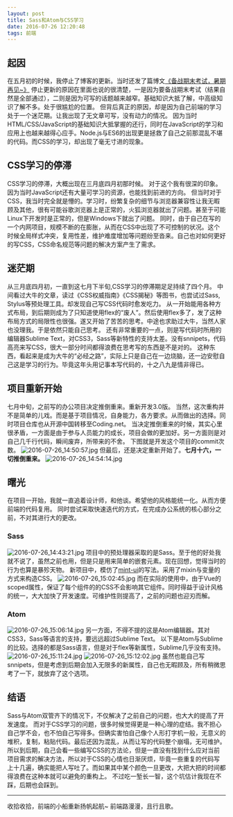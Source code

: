 ```yaml
---
layout: post
title: Sass和Atom与CSS学习
date: 2016-07-26 12:20:48
tags: 前端
---
```

## 起因
在五月初的时候，我停止了博客的更新。当时还发了篇博文[《备战期末考试，暑期再见~》](http://lxxyx.win/2016/05/21/%E5%A4%87%E6%88%98%E6%9C%9F%E6%9C%AB%E8%80%83%E8%AF%95%EF%BC%8C%E6%9A%91%E6%9C%9F%E5%86%8D%E8%A7%81/)
停止更新的原因在里面也说的很清楚，一是因为要备战期末考试（结果自然是全部通过），二则是因为可写的话题越来越窄。基础知识大抵了解，中高级知识了解不多。处于很尴尬的位置。 
但背后真正的原因，却是因为自己前端的学习处于一个迷茫期。让我出现了无文章可写，没有动力的情况。
因为当时HTML/CSS/JavaScript的基础知识大抵掌握的还行，同时在JavaScript的学习和应用上也越来越得心应手。Node.js与ES6的出现更是拯救了自己之前那混乱不堪的代码。而CSS的学习，却出现了毫无寸进的现象。

## CSS学习的停滞
CSS学习的停滞，大概出现在三月底四月初那时候。
对于这个我有很深的印象。因为当时JavaScript还有大量可学习的资源，也能找到前进的方向。
但当时对于CSS，我当时完全就是懵的。学习时，纷繁复杂的细节与浏览器兼容性让我无暇顾及其他，很有可能谷歌浏览器上是正常的，火狐浏览器就出了问题。甚至于可能Linux下开发时是正常的，但是Windows下就出了问题。
同时，由于自己在写的一个内网项目，规模不断的在膨胀，从而在CSS中出现了不可控制的状况。这个时候全局样式冲突，复用性差，维护难度增加等问题纷至沓来。自己也对如何更好的写CSS，CSS命名规范等问题的解决方案产生了需求。

## 迷茫期
从三月底四月初，一直到这七月下半旬,CSS学习的停滞期足足持续了四个月。
中间看过大牛的文章，读过《CSS权威指南》《CSS揭秘》等图书，也尝试过Sass, Stylus等预处理工具。却发现自己写CSS代码时愈发吃力。
从一开始能用各种方式布局，到后期则成为了只知道使用flex的“废人”。然后使用flex多了，发了这种布局方式的局限性也很强。遂又开始了苦苦的思考。中途也求助过大牛，当然人家也没理我。于是依然只能自己思考。
还有非常重要的一点，则是写代码时所用的编辑器Sublime Text，对CSS3，Sass等新特性的支持太差。没有snnipets，代码高亮来写CSS，很大一部分时间都得浪费在思考写的东西是不是对的。
这种东西，看起来是成为大牛的“必经之路”，实际上只是自己在一边烧脑，还一边安慰自己这是学习的行为。毕竟这年头用记事本写代码的，十之八九是情非得已。

## 项目重新开始
七月中旬，之前写的办公项目决定推倒重来。重新开发3.0版。
当然，这次重构并不是简单的儿戏。而是基于项目情况，自身能力，各方要求。从而做出的选择。同时项目仓库也从开源中国转移至Coding.net。
当决定推倒重来的时候，其实心里很矛盾，一方面是由于参与人员能力的成长，项目会做的更加好。另一方面则是对自己几千行代码，瞬间废弃，所带来的不舍。
下图就是开发这个项目的commit次数。
![2016-07-26_14:50:57.jpg](http://7xoxxe.com1.z0.glb.clouddn.com/2016-07-26_14:50:57.jpg)
但最后，还是决定重新开始了。**七月十六，一切推倒重来。**
![2016-07-26_14:54:14.jpg](http://7xoxxe.com1.z0.glb.clouddn.com/2016-07-26_14:54:14.jpg)

## 曙光
在项目一开始，我就一直追着设计师，和他谈。希望他的风格能统一化。从而方便前端的代码复用。
同时尝试采取快速迭代的方式，在完成办公系统的核心部分之前，不对其进行大的更改。

### Sass
![2016-07-26_14:43:21.jpg](http://7xoxxe.com1.z0.glb.clouddn.com/2016-07-26_14:43:21.jpg)
项目中的预处理器采取的是Sass。至于他的好处我就不说了，虽然之前也用，但是只是用来简单的嵌套元素。现在回想，觉得当时的行为也算是暴殄天物。
新项目中，模仿了[mint-ui](https://github.com/ElemeFE/mint-ui)的写法。采用了mixin与变量的方式来构造CSS。
![2016-07-26_15:02:45.jpg](http://7xoxxe.com1.z0.glb.clouddn.com/2016-07-26_15:02:45.jpg)
而在实际的使用中，由于Vue的scoped属性，保证了每个组件的的CSS不会影响其它组件。同时得益于设计风格的统一，大大加快了开发速度。可维护性则提高了，之前的问题也迎刃而解。
### Atom
![2016-07-26_15:06:14.jpg](http://7xoxxe.com1.z0.glb.clouddn.com/2016-07-26_15:06:14.jpg)
另一方面，不得不提的这是Atom编辑器。其对CSS3，Sass等语言的支持，要远远超过Sublime Text。
以下是Atom与Sublime的比较。选择的都是Sass语言，但是对于flex等新属性，Sublime几乎没有支持。
![2016-07-26_15:11:24.jpg](http://7xoxxe.com1.z0.glb.clouddn.com/2016-07-26_15:11:24.jpg)
![2016-07-26_15:12:02.jpg](http://7xoxxe.com1.z0.glb.clouddn.com/2016-07-26_15:12:02.jpg)
虽然也能自己写snnipets，但是考虑到后期会加入无限多的新属性，自己也无暇顾及，所有稍微思考了一下，就放弃了这个选项。

## 结语
Sass与Atom双管齐下的情况下，不仅解决了之前自己的问题，也大大的提高了开发速度。
而对于CSS学习的问题，很多时候觉得更是一种心理的症结。我不担心自己学不会，也不怕自己写得多。但确实害怕自己像个人形打字机一般，无意义的堆积，复制，粘贴代码。最后还因为混乱，从而让写的代码整个崩塌，无可维护。
所以到后期，自己会看一些编写CSS的方法论，但是一直没有找到什么应对当前项目需求的解决方法，所以对于CSS的心情也日渐厌烦，毕竟一些重复的代码写上十几遍，确实能把人写吐了。而如果其中某个颜色一旦更改，大把大把的时间都得浪费在这种本就可以避免的重构上。
不过吃一堑长一智，这个坑估计我现在不踩，后期也会踩到。

---
收拾收拾，前端的小船重新扬帆起航~
前端路漫漫，且行且歌。